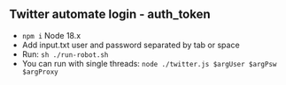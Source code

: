 ## Twitter automate login - auth_token

- `npm i` Node 18.x
- Add input.txt user and password separated by tab or space
- Run: `sh ./run-robot.sh`
- You can run with single threads: `node ./twitter.js $argUser $argPsw $argProxy`